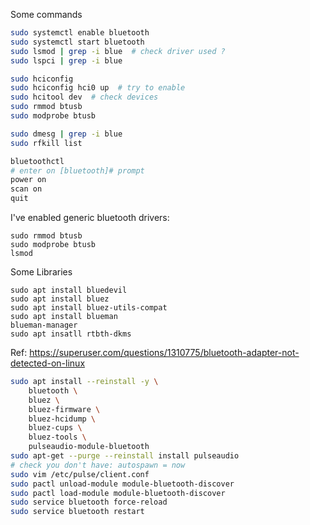 Some commands

```bash
sudo systemctl enable bluetooth
sudo systemctl start bluetooth
sudo lsmod | grep -i blue  # check driver used ?
sudo lspci | grep -i blue

sudo hciconfig
sudo hciconfig hci0 up  # try to enable
sudo hcitool dev  # check devices
sudo rmmod btusb
sudo modprobe btusb

sudo dmesg | grep -i blue
sudo rfkill list

bluetoothctl
# enter on [bluetooth]# prompt
power on
scan on
quit
```

I've enabled generic bluetooth drivers:

```
sudo rmmod btusb
sudo modprobe btusb
lsmod
```

Some Libraries

```
sudo apt install bluedevil
sudo apt install bluez
sudo apt install bluez-utils-compat
sudo apt install blueman
blueman-manager
sudo apt insatll rtbth-dkms
```

Ref: https://superuser.com/questions/1310775/bluetooth-adapter-not-detected-on-linux

```bash
sudo apt install --reinstall -y \
    bluetooth \
    bluez \
    bluez-firmware \
    bluez-hcidump \
    bluez-cups \
    bluez-tools \
    pulseaudio-module-bluetooth
sudo apt-get --purge --reinstall install pulseaudio
# check you don't have: autospawn = now
sudo vim /etc/pulse/client.conf
sudo pactl unload-module module-bluetooth-discover
sudo pactl load-module module-bluetooth-discover
sudo service bluetooth force-reload
sudo service bluetooth restart
```
